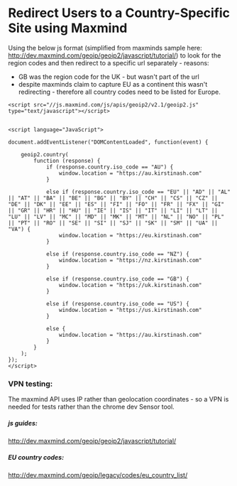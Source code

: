 

# Redirect Users to a Country-Specific Site using Maxmind

Using the below js format (simplified from maxminds sample here: http://dev.maxmind.com/geoip/geoip2/javascript/tutorial/) to look for the region codes and then redirect to a specific url separately - reasons:
* GB was the region code for the UK  - but wasn't part of the url
* despite maxminds claim to capture EU as a continent this wasn't redirecting - therefore all country codes need to be listed for Europe.


```
<script src="//js.maxmind.com/js/apis/geoip2/v2.1/geoip2.js" type="text/javascript"></script>


<script language="JavaScript">

document.addEventListener("DOMContentLoaded", function(event) { 

	geoip2.country(
	    function (response) {
	        if (response.country.iso_code == "AU") {
	            window.location = "https://au.kirstinash.com"
	        }

	        else if (response.country.iso_code == "EU" || "AD" || "AL" || "AT" || "BA" || "BE" || "BG" || "BY" || "CH" || "CS" || "CZ" || "DE" || "DK" || "EE" || "ES" || "FI" || "FO" || "FR" || "FX" || "GI" || "GR" || "HR" || "HU" || "IE" || "IS" || "IT" || "LI" || "LT" || "LU" || "LV" || "MC" || "MD" || "MK" || "MT" || "NL" || "NO" || "PL" || "PT" || "RO" || "SE" || "SI" || "SJ" || "SK" || "SM" || "UA" || "VA") {
	            window.location = "https://eu.kirstinash.com"
	        }

	        else if (response.country.iso_code == "NZ") {
	            window.location = "https://nz.kirstinash.com"
	        }

	        else if (response.country.iso_code == "GB") {
	            window.location = "https://uk.kirstinash.com"
	        }

	        else if (response.country.iso_code == "US") {
	            window.location = "https://us.kirstinash.com"
	        }

	        else {
	            window.location = "https://au.kirstinash.com"
	        }
	    }
	);
});
</script>
```

### VPN testing:
The maxmind API uses IP rather than geolocation coordinates - so a VPN is needed for tests rather than the chrome dev Sensor tool.

##### js guides:
http://dev.maxmind.com/geoip/geoip2/javascript/tutorial/

##### EU country codes:
http://dev.maxmind.com/geoip/legacy/codes/eu_country_list/

